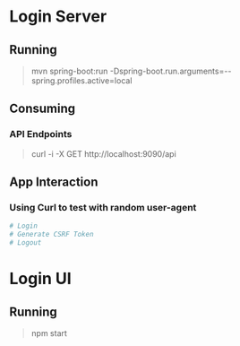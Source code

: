 # Login Server

## Running

> mvn spring-boot:run -Dspring-boot.run.arguments=--spring.profiles.active=local

## Consuming

### API Endpoints

> curl -i -X GET http://localhost:9090/api

## App Interaction

### Using Curl to test with random user-agent

```bash
# Login
# Generate CSRF Token
# Logout
```

# Login UI

## Running

> npm start